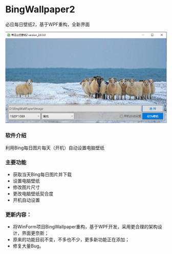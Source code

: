 # BingWallpaper2
必应每日壁纸2，基于WPF重构，全新界面

![网站截图](/example.png)

### 软件介绍
利用Bing每日图片每天（开机）自动设置电脑壁纸

### 主要功能
- 获取当天Bing每日图片并下载
- 设置电脑壁纸
- 修改图片尺寸
- 更改电脑壁纸契合度
- 开机自动设置

### 更新内容：
- 将WinForm项目BingWallpaper重构，基于WPF开发，采用更合理的架构设计，界面更奈斯；
- 原来的功能目前不变，不多也不少，更多新功能正在添加；
- 修复大量Bug。

